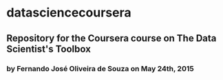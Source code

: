 # datasciencecoursera
## Repository for the Coursera course on The Data Scientist's Toolbox
### by Fernando José Oliveira de Souza on May 24th, 2015
